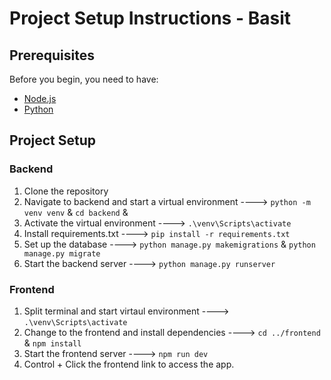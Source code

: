 # Project Setup Instructions - Basit


## Prerequisites

Before you begin, you need to have:
- [Node.js](https://nodejs.org/en/)
- [Python](https://www.python.org/downloads/)


## Project Setup

### Backend
1. Clone the repository
2. Navigate to backend and start a virtual environment ----> ``python -m venv venv`` & ``cd backend`` & 
3. Activate the virtual environment ----> ``.\venv\Scripts\activate``
4. Install requirements.txt ----> ``pip install -r requirements.txt``
5. Set up the database ----> ``python manage.py makemigrations`` & ``python manage.py migrate``
6. Start the backend server ----> ``python manage.py runserver``

### Frontend
1. Split terminal and start virtaul environment ----> ``.\venv\Scripts\activate``
2. Change to the frontend and install dependencies ----> ``cd ../frontend`` & ``npm install``
3. Start the frontend server ----> ``npm run dev``
4. Control + Click the frontend link to access the app.




